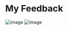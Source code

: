 # My Feedback

![image](https://user-images.githubusercontent.com/61881055/175837153-b03ec18d-6474-448a-8fd0-f0b95ce56c4e.png)
![image](https://user-images.githubusercontent.com/61881055/175837185-02e1cd3a-f44e-453d-b295-ed0d3a828856.png)

